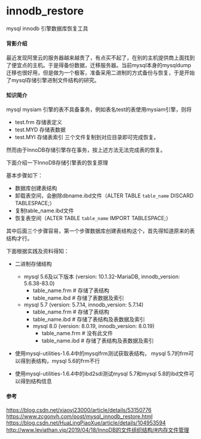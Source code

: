 # innodb_restore
mysql innodb 引擎数据库恢复工具

#### 背影介绍

最近发现阿里云的服务器越来越贵了，有点买不起了，在别的主机提供商上面找到了便宜点的主机。于是得备份数据，迁移服务器。当前mysql本身的mysqldump迁移也很好用，但是做为一个极客，准备采用二进制的方式备份与恢复，于是开始了mysql存储引擎进制文件结构的研究。

#### 知识简介

mysql mysiam 引擎的表不具备事务，例如表名test的表使用mysiam引擎，则将
* test.frm 存储表定义
* test.MYD 存储表数据
* test.MYI 存储表索引
三个文件复制到对应目录即可完成恢复。

然而由于InnoDB存储引擎存在事务，按上述方法无法完成表的恢复。

下面介绍一下InnoDB存储引擎表的恢复原理

基本步骤如下：
   * 数据库创建表结构
   * 卸载表空间，会删除dbname.ibd文件（ALTER TABLE `table_name` DISCARD TABLESPACE;）
   * 复制table_name.ibd文件
   * 恢复表空间（ALTER TABLE `table_name` IMPORT TABLESPACE;）

其中后面三个步骤容易，第一个步骤数据库创建表结构这个，首先得知道原来的表结构才行。

下面根据实践及资料得知：

* 二进制存储结构
    * mysql 5.6及以下版本 (version: 10.1.32-MariaDB, innodb_version: 5.6.38-83.0)
        * table_name.frm # 存储了表结构
        * table_name.ibd # 存储了表数据及索引
    * mysql 5.7 (version: 5.7.14, innodb_version: 5.7.14)
        * table_name.frm # 存储了表结构
        * table_name.ibd # 存储了表结构及表数据及索引
      * mysql 8.0 (version: 8.0.19, innodb_version: 8.0.19)
         * table_name.frm # 没有此文件
         * table_name.ibd # 存储了表结构及表数据及索引
         
* 使用mysql-utilities-1.6.4中的mysqlfrm测试获取表结构，
mysql 5.7的frm可以得到表结构，mysql 5.6的frm不行
* 使用mysql-utilities-1.6.4中的ibd2sdi测试mysql 5.7和mysql 5.8的ibd文件可以得到结构信息

 

#### 参考
https://blog.csdn.net/xiaoyi23000/article/details/53150776
https://www.zcgonvh.com/post/mysql_innodb_restore.html
https://blog.csdn.net/HuaLingPiaoXue/article/details/104953594
http://www.leviathan.vip/2019/04/18/InnoDB的文件组织结构/#内存文件管理